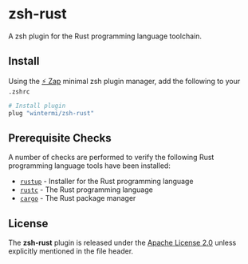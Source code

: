 # zsh-rust
A zsh plugin for the Rust programming language toolchain.

## Install
Using the [:zap: Zap](https://www.zapzsh.org/) minimal zsh plugin manager, add the following to your `.zshrc`

```sh
# Install plugin
plug "wintermi/zsh-rust"
```

## Prerequisite Checks
A number of checks are performed to verify the following Rust programming language tools have been installed:

- [`rustup`](https://rustup.rs/) - Installer for the Rust programming language
- [`rustc`](https://www.rust-lang.org/) - The Rust programming language
- [`cargo`](https://github.com/rust-lang/cargo) - The Rust package manager


## License
The **zsh-rust** plugin is released under the [Apache License 2.0](https://github.com/wintermi/zsh-rust/blob/main/LICENSE) unless explicitly mentioned in the file header.
